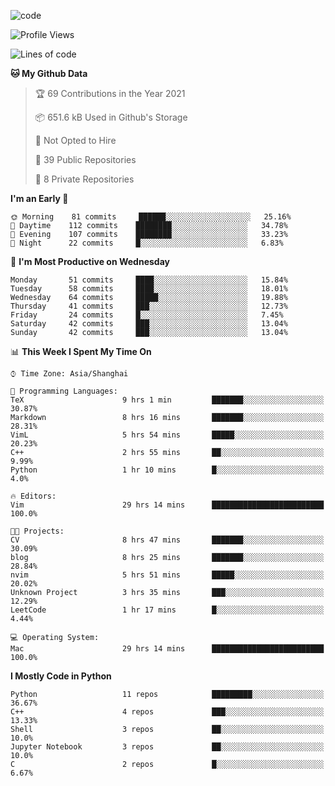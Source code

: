 
<!--
**liuyaanng/liuyaanng** is a ✨ _special_ ✨ repository because its `README.md` (this file) appears on your GitHub profile.

Here are some ideas to get you started:

- 🔭 I’m currently working on ...
- 🌱 I’m currently learning ...
- 👯 I’m looking to collaborate on ...
- 🤔 I’m looking for help with ...
- 💬 Ask me about ...
- 📫 How to reach me: ...
- 😄 Pronouns: ...
- ⚡ Fun fact: ...
-->


![code](https://cdn.jsdelivr.net/gh/liuyaanng/liuyaanng@1.0/code.gif) 

<!--START_SECTION:waka-->
![Profile Views](http://img.shields.io/badge/Profile%20Views-6-blue)

![Lines of code](https://img.shields.io/badge/From%20Hello%20World%20I%27ve%20Written-5.3%20million%20lines%20of%20code-blue)

**🐱 My Github Data** 

> 🏆 69 Contributions in the Year 2021
 > 
> 📦 651.6 kB Used in Github's Storage 
 > 
> 🚫 Not Opted to Hire
 > 
> 📜 39 Public Repositories 
 > 
> 🔑 8 Private Repositories  
 > 
**I'm an Early 🐤** 

```text
🌞 Morning    81 commits     ██████░░░░░░░░░░░░░░░░░░░   25.16% 
🌆 Daytime    112 commits    ████████░░░░░░░░░░░░░░░░░   34.78% 
🌃 Evening    107 commits    ████████░░░░░░░░░░░░░░░░░   33.23% 
🌙 Night      22 commits     █░░░░░░░░░░░░░░░░░░░░░░░░   6.83%

```
📅 **I'm Most Productive on Wednesday** 

```text
Monday       51 commits     ████░░░░░░░░░░░░░░░░░░░░░   15.84% 
Tuesday      58 commits     ████░░░░░░░░░░░░░░░░░░░░░   18.01% 
Wednesday    64 commits     █████░░░░░░░░░░░░░░░░░░░░   19.88% 
Thursday     41 commits     ███░░░░░░░░░░░░░░░░░░░░░░   12.73% 
Friday       24 commits     █░░░░░░░░░░░░░░░░░░░░░░░░   7.45% 
Saturday     42 commits     ███░░░░░░░░░░░░░░░░░░░░░░   13.04% 
Sunday       42 commits     ███░░░░░░░░░░░░░░░░░░░░░░   13.04%

```


📊 **This Week I Spent My Time On** 

```text
⌚︎ Time Zone: Asia/Shanghai

💬 Programming Languages: 
TeX                      9 hrs 1 min         ███████░░░░░░░░░░░░░░░░░░   30.87% 
Markdown                 8 hrs 16 mins       ███████░░░░░░░░░░░░░░░░░░   28.31% 
VimL                     5 hrs 54 mins       █████░░░░░░░░░░░░░░░░░░░░   20.23% 
C++                      2 hrs 55 mins       ██░░░░░░░░░░░░░░░░░░░░░░░   9.99% 
Python                   1 hr 10 mins        █░░░░░░░░░░░░░░░░░░░░░░░░   4.0%

🔥 Editors: 
Vim                      29 hrs 14 mins      █████████████████████████   100.0%

🐱‍💻 Projects: 
CV                       8 hrs 47 mins       ███████░░░░░░░░░░░░░░░░░░   30.09% 
blog                     8 hrs 25 mins       ███████░░░░░░░░░░░░░░░░░░   28.84% 
nvim                     5 hrs 51 mins       █████░░░░░░░░░░░░░░░░░░░░   20.02% 
Unknown Project          3 hrs 35 mins       ███░░░░░░░░░░░░░░░░░░░░░░   12.29% 
LeetCode                 1 hr 17 mins        █░░░░░░░░░░░░░░░░░░░░░░░░   4.44%

💻 Operating System: 
Mac                      29 hrs 14 mins      █████████████████████████   100.0%

```

**I Mostly Code in Python** 

```text
Python                   11 repos            █████████░░░░░░░░░░░░░░░░   36.67% 
C++                      4 repos             ███░░░░░░░░░░░░░░░░░░░░░░   13.33% 
Shell                    3 repos             ██░░░░░░░░░░░░░░░░░░░░░░░   10.0% 
Jupyter Notebook         3 repos             ██░░░░░░░░░░░░░░░░░░░░░░░   10.0% 
C                        2 repos             █░░░░░░░░░░░░░░░░░░░░░░░░   6.67%

```



<!--END_SECTION:waka-->

